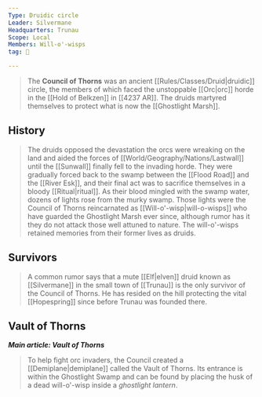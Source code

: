 ```yaml
---
Type: Druidic circle
Leader: Silvermane
Headquarters: Trunau
Scope: Local
Members: Will-o'-wisps
tag: 👥

---
```


> The **Council of Thorns** was an ancient [[Rules/Classes/Druid|druidic]] circle, the members of which faced the unstoppable [[Orc|orc]] horde in the [[Hold of Belkzen]] in [[4237 AR]]. The druids martyred themselves to protect what is now the [[Ghostlight Marsh]].



## History

> The druids opposed the devastation the orcs were wreaking on the land and aided the forces of [[World/Geography/Nations/Lastwall]] until the [[Sunwall]] finally fell to the invading horde. They were gradually forced back to the swamp between the [[Flood Road]] and the [[River Esk]], and their final act was to sacrifice themselves in a bloody [[Ritual|ritual]]. As their blood mingled with the swamp water, dozens of lights rose from the murky swamp. Those lights were the Council of Thorns reincarnated as [[Will-o'-wisp|will-o-wisps]] who have guarded the Ghostlight Marsh ever since, although rumor has it they do not attack those well attuned to nature. The will-o'-wisps retained memories from their former lives as druids.


## Survivors

> A common rumor says that a mute [[Elf|elven]] druid known as [[Silvermane]] in the small town of [[Trunau]] is the only survivor of the Council of Thorns. He has resided on the hill protecting the vital [[Hopespring]] since before Trunau was founded there.


## Vault of Thorns

***Main article: Vault of Thorns***
> To help fight orc invaders, the Council created a [[Demiplane|demiplane]] called the Vault of Thorns. Its entrance is within the Ghostlight Swamp and can be found by placing the husk of a dead will-o'-wisp inside a *ghostlight lantern*.







